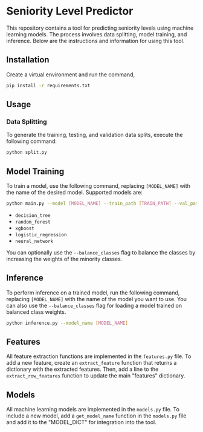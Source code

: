 # Seniority Level Predictor

This repository contains a tool for predicting seniority levels using machine learning models. The process involves data splitting, model training, and inference. Below are the instructions and information for using this tool.

## Installation

Create a virtual environment and run the command,

```bash
pip install -r requirements.txt
```

## Usage

### Data Splitting
To generate the training, testing, and validation data splits, execute the following command:

```bash
python split.py
```

## Model Training

To train a model, use the following command, replacing `[MODEL_NAME]` with the name of the desired model. Supported models are:

```bash
python main.py --model [MODEL_NAME] --train_path [TRAIN_PATH] --val_path [VAL_PATH]
```

- `decision_tree`
- `random_forest`
- `xgboost`
- `logistic_regression`
- `neural_network`

You can optionally use the `--balance_classes` flag to balance the classes by increasing the weights of the minority classes.

## Inference

To perform inference on a trained model, run the following command, replacing `[MODEL_NAME]` with the name of the model you want to use. You can also use the `--balance_classes` flag for loading a model trained on balanced class weights.

```bash
python inference.py --model_name [MODEL_NAME]
```

## Features

All feature extraction functions are implemented in the `features.py` file. To add a new feature, create an `extract_feature` function that returns a dictionary with the extracted features. Then, add a line to the `extract_row_features` function to update the main "features" dictionary.

## Models

All machine learning models are implemented in the `models.py` file. To include a new model, add a `get_model_name` function in the `models.py` file and add it to the "MODEL_DICT" for integration into the tool.

